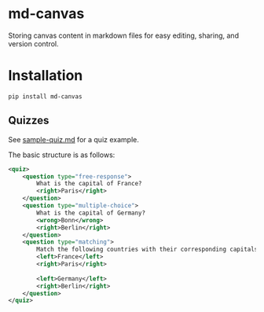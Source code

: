 # md-canvas
Storing canvas content in markdown files for easy editing, sharing, and version control.

# Installation

```
pip install md-canvas
```



## Quizzes

See [sample-quiz.md](markdown-quiz-files/sample-quiz.md) for a quiz example.

The basic structure is as follows:
```xml
<quiz>
    <question type="free-response">
        What is the capital of France?
        <right>Paris</right>
    </question>
    <question type="multiple-choice">
        What is the capital of Germany?
        <wrong>Bonn</wrong>
        <right>Berlin</right>
    </question>
    <question type="matching">
        Match the following countries with their corresponding capitals.
		<left>France</left>
		<right>Paris</right>
		
		<left>Germany</left>
		<right>Berlin</right>
    </question>
</quiz>
```

